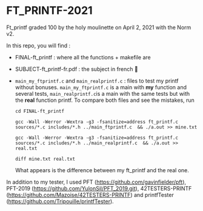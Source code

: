 # FT_PRINTF-2021

Ft_printf graded 100 by the holy moulinette on April 2, 2021 with the Norm v2.

In this repo, you will find : 
- FINAL-ft_printf : where all the functions + makefile are
- SUBJECT-ft_printf-fr.pdf : the subject in french 🥖
- `main_my_ftprintf.c` and  `main_realprintf.c` : files to test my printf without bonuses. `main_my_ftprintf.c` is a main with **my** function and several tests, `main_realprintf.c`is a main with the same tests but with the **real** function printf. To compare both files and see the mistakes, run 
  
  `cd FINAL-ft_printf` 
  
  `gcc -Wall -Werror -Wextra -g3 -fsanitize=address ft_printf.c sources/*.c includes/*.h ../main_ftprintf.c  && ./a.out >> mine.txt` 

  `gcc -Wall -Werror -Wextra -g3 -fsanitize=address ft_printf.c sources/*.c includes/*.h ../main_realprintf.c  && ./a.out >> real.txt` 

  `diff mine.txt real.txt`

  What appears is the difference between my ft_printf and the real one.

In addition to my tester, I used PFT (https://github.com/gavinfielder/pft), PFT-2019 (https://github.com/YulonSil/PFT_2019.git), 42TESTERS-PRINTF (https://github.com/Mazoise/42TESTERS-PRINTF) and printfTester (https://github.com/Tripouille/printfTester). 
